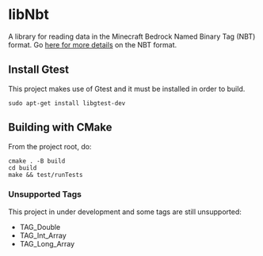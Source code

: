 # libNbt

A library for reading data in the Minecraft Bedrock Named Binary Tag (NBT) format.  Go [here for more details](https://wiki.vg/NBT) on the NBT format.

## Install Gtest

This project makes use of Gtest and it must be installed in order to build.

`sudo apt-get install libgtest-dev`

## Building with CMake

From the project root, do:
```
cmake . -B build
cd build
make && test/runTests
```

### Unsupported Tags

This project in under development and some tags are still unsupported:

* TAG_Double
* TAG_Int_Array
* TAG_Long_Array
